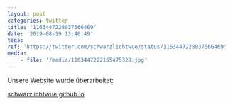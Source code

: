```yaml
---
layout: post
categories: twitter
title: '1163447228037566469'
date: '2019-08-19 13:46:49'
tags: 
ref: 'https://twitter.com/schwarzlichtwue/status/1163447228037566469'
media:
    - file: '/media/1163447222165475328.jpg'
---
```

Unsere Website wurde überarbeitet:

[schwarzlichtwue.github.io](https://schwarzlichtwue.github.io/) 